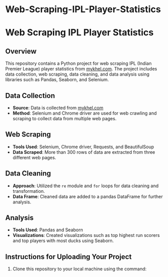 # Web-Scraping-IPL-Player-Statistics

# Web Scraping IPL Player Statistics

## Overview
This repository contains a Python project for web scraping IPL (Indian Premier League) player statistics from [mykhel.com](https://www.mykhel.com/cricket/ipl-2022-stats/). The project includes data collection, web scraping, data cleaning, and data analysis using libraries such as Pandas, Seaborn, and Selenium.

## Data Collection
- **Source**: Data is collected from [mykhel.com](https://www.mykhel.com/cricket/ipl-2022-stats/)
- **Method**: Selenium and Chrome driver are used for web crawling and scraping to collect data from multiple web pages.

## Web Scraping
- **Tools Used**: Selenium, Chrome driver, Requests, and BeautifulSoup
- **Data Scraped**: More than 300 rows of data are extracted from three different web pages.

## Data Cleaning
- **Approach**: Utilized the `re` module and `for` loops for data cleaning and transformation.
- **Data Frame**: Cleaned data are added to a pandas DataFrame for further analysis.

## Analysis
- **Tools Used**: Pandas and Seaborn
- **Visualizations**: Created visualizations such as top highest run scorers and top players with most ducks using Seaborn.

## Instructions for Uploading Your Project
1. Clone this repository to your local machine using the command:
